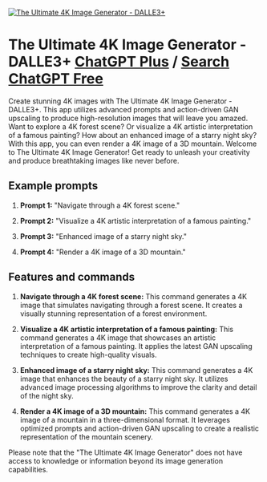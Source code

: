 
[![The Ultimate 4K Image Generator - DALLE3+](https://files.oaiusercontent.com/file-oEMjt8zq48e3IU2nYAT5fe2G?se=2123-10-17T09%3A53%3A15Z&sp=r&sv=2021-08-06&sr=b&rscc=max-age%3D31536000%2C%20immutable&rscd=attachment%3B%20filename%3Da412895b-200e-4ca5-9b1d-70b28b3c14bc.png&sig=cGF7Wz0kXn7raeQScpHvanjxhoEI7XPHDq4RBBNCV0Q%3D)](https://chat.openai.com/g/g-UyoYGD4Fj-the-ultimate-4k-image-generator-dalle3)

# The Ultimate 4K Image Generator - DALLE3+ [ChatGPT Plus](https://chat.openai.com/g/g-UyoYGD4Fj-the-ultimate-4k-image-generator-dalle3) / [Search ChatGPT Free](https://gptcall.net/index.html#/?search=The%20Ultimate%204K%20Image%20Generator%20-%20DALLE3%2B)

Create stunning 4K images with The Ultimate 4K Image Generator - DALLE3+. This app utilizes advanced prompts and action-driven GAN upscaling to produce high-resolution images that will leave you amazed. Want to explore a 4K forest scene? Or visualize a 4K artistic interpretation of a famous painting? How about an enhanced image of a starry night sky? With this app, you can even render a 4K image of a 3D mountain. Welcome to The Ultimate 4K Image Generator! Get ready to unleash your creativity and produce breathtaking images like never before.

## Example prompts

1. **Prompt 1:** "Navigate through a 4K forest scene."

2. **Prompt 2:** "Visualize a 4K artistic interpretation of a famous painting."

3. **Prompt 3:** "Enhanced image of a starry night sky."

4. **Prompt 4:** "Render a 4K image of a 3D mountain."


## Features and commands

1. **Navigate through a 4K forest scene:** This command generates a 4K image that simulates navigating through a forest scene. It creates a visually stunning representation of a forest environment.

2. **Visualize a 4K artistic interpretation of a famous painting:** This command generates a 4K image that showcases an artistic interpretation of a famous painting. It applies the latest GAN upscaling techniques to create high-quality visuals.

3. **Enhanced image of a starry night sky:** This command generates a 4K image that enhances the beauty of a starry night sky. It utilizes advanced image processing algorithms to improve the clarity and detail of the night sky.

4. **Render a 4K image of a 3D mountain:** This command generates a 4K image of a mountain in a three-dimensional format. It leverages optimized prompts and action-driven GAN upscaling to create a realistic representation of the mountain scenery.

Please note that the "The Ultimate 4K Image Generator" does not have access to knowledge or information beyond its image generation capabilities.



